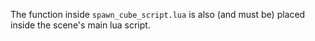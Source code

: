 The function inside `spawn_cube_script.lua` is also (and must be) placed inside the scene's main lua script.